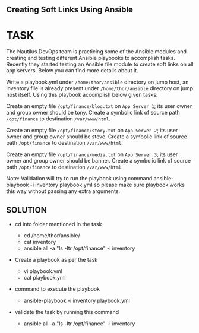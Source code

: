 ## Creating Soft Links Using Ansible

# TASK
The Nautilus DevOps team is practicing some of the Ansible modules and creating and testing different Ansible playbooks to accomplish tasks. Recently they started testing an Ansible file module to create soft links on all app servers. Below you can find more details about it.

Write a playbook.yml under `/home/thor/ansible` directory on jump host, an inventory file is already present under `/home/thor/ansible` directory on jump host itself. Using this playbook accomplish below given tasks:

Create an empty file `/opt/finance/blog.txt` on `App Server 1`; its user owner and group owner should be tony. Create a symbolic link of source path `/opt/finance` to destination `/var/www/html`.

Create an empty file `/opt/finance/story.txt` on `App Server 2`; its user owner and group owner should be steve. Create a symbolic link of source path `/opt/finance` to destination `/var/www/html`.

Create an empty file `/opt/finance/media.txt` on `App Server 3`; its user owner and group owner should be banner. Create a symbolic link of source path `/opt/finance` to destination `/var/www/html`.

Note: Validation will try to run the playbook using command ansible-playbook -i inventory playbook.yml so please make sure playbook works this way without passing any extra arguments.

## SOLUTION

* cd into folder mentioned in the task 
    - cd  /home/thor/ansible/
    - cat inventory
    - ansible all -a "ls -ltr /opt/finance" -i inventory

* Create a playbook as per the task
    - vi playbook.yml
    - cat playbook.yml

* command to execute the playbook 
    -  ansible-playbook -i inventory playbook.yml

* validate the task by running this command
    -  ansible all -a "ls -ltr /opt/finance" -i inventory